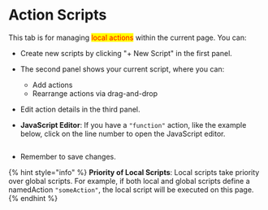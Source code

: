 # Action Scripts

This tab is for managing <mark style="color:red;">local actions</mark> within the current page. You can:

* Create new scripts by clicking "+ New Script" in the first panel.
* The second panel shows your current script, where you can:
  * Add actions
  * Rearrange actions via drag-and-drop
* Edit action details in the third panel.
*   **JavaScript Editor**: If you have a `"function"` action, like the example below, click on the line number to open the JavaScript editor.

    <figure><img src="../../../../.gitbook/assets/Screenshot 2024-08-23 at 4.55.56 PM.png" alt=""><figcaption></figcaption></figure>
* Remember to save changes.

{% hint style="info" %}
**Priority of Local Scripts**: Local scripts take priority over global scripts. For example, if both local and global scripts define a namedAction `"someAction"`, the local script will be executed on this page.
{% endhint %}
